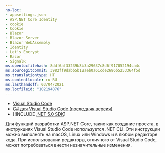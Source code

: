 ```yaml
---
no-loc:
- appsettings.json
- ASP.NET Core Identity
- cookie
- Cookie
- Blazor
- Blazor Server
- Blazor WebAssembly
- Identity
- Let's Encrypt
- Razor
- SignalR
ms.openlocfilehash: 8ddf6af33239b8b3a29637c8d6f917052194ca4c
ms.sourcegitcommit: 3982ff9dabb5b12aeb0a61cde2686b5253364f5d
ms.translationtype: HT
ms.contentlocale: ru-RU
ms.lasthandoff: 03/04/2021
ms.locfileid: "102194076"
---
```

* [Visual Studio Code](https://code.visualstudio.com/download)
* [C# для Visual Studio Code (последняя версия)](https://marketplace.visualstudio.com/items?itemName=ms-dotnettools.csharp)
* [!INCLUDE [.NET 5.0 SDK](~/includes/5.0-SDK.md)]

Для функций разработки ASP.NET Core, таких как создание проекта, в инструкциях Visual Studio Code используется .NET CLI. Эти инструкции можно выполнять на macOS, Linux или Windows и в любом редакторе кода. При использовании редактора, отличного от Visual Studio Code, может потребоваться внести незначительные изменения.
